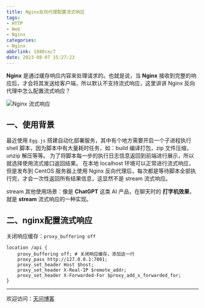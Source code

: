 ```yaml
---
title: Nginx反向代理配置流式响应
tags:
- HTTP
- Web
- Nginx
categories:
- Nginx
abbrlink: 1880cec7
date: 2023-08-07 15:27:23
---
```


**Nginx** 是通过缓存响应内容来处理请求的。也就是说，当 **Nginx** 接收到完整的响应后，才会将其发送给客户端，所以默认不支持流式响应，这里讲讲 Nginx 反向代理中怎么配置流式响应？

![Nginx 流式响应](https://tiven.cn/static/img/nginx-01-Xujhz-Mt.jpg)

[//]: # (<!-- more -->)

## 一、使用背景

最近使用 `Egg.js` 搭建自动化部署服务，其中有个地方需要开启一个子进程执行 shell 脚本，因为脚本中有大量耗时任务，如：build 编译打包，zip 文件压缩，unzip 解压等等。 
为了将脚本每一步的执行日志信息返回到前端进行展示，所以就选择使用流式接口返回结果。
在本地 localhost 环境可以正常进行流式响应，但是发布到 CentOS 服务器上使用 Nginx 反向代理后，每次都是等待脚本全部执行完，才会一次性返回所有结果信息，这显然不是 stream 流式响应。

stream 其他使用场景：像是 **ChatGPT** 这类 AI 产品，在聊天时的 **打字机效果**，就是 **stream** 流式响应的一种实现。

## 二、nginx配置流式响应

关闭响应缓存：`proxy_buffering off`

```nginx configuration
location /api {
    proxy_buffering off; # 关闭响应缓存，添加这一行
    proxy_pass http://127.0.0.1:7001;
    proxy_set_header Host $host;
    proxy_set_header X-Real-IP $remote_addr;
    proxy_set_header X-Forwarded-For $proxy_add_x_forwarded_for;
}
```

---

欢迎访问：[天问博客](https://tiven.cn/p/1880cec7/ "天问博客-专注于大前端技术")

